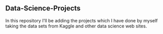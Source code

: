 ## Data-Science-Projects ##                    
In this repository I'll be adding the projects which I have done by myself taking the data sets from Kaggle and other data science web sites.                             
  
